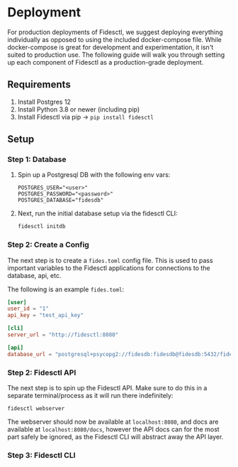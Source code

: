 # Deployment

For production deployments of Fidesctl, we suggest deploying everything individually as opposed to using the included docker-compose file. While docker-compose is great for development and experimentation, it isn't suited to production use. The following guide will walk you through setting up each component of Fidesctl as a production-grade deployment.

## Requirements

1. Install Postgres 12
1. Install Python 3.8 or newer (including pip)
1. Install Fidesctl via pip -> `pip install fidesctl`

## Setup

### Step 1: Database

1. Spin up a Postgresql DB with the following env vars:

    ```env
    POSTGRES_USER="<user>"
    POSTGRES_PASSWORD="<password>"
    POSTGRES_DATABASE="fidesdb"
    ```

1. Next, run the initial database setup via the fidesctl CLI:

    ```bash
    fidesctl initdb
    ```

### Step 2: Create a Config

The next step is to create a `fides.toml` config file. This is used to pass important variables to the Fidesctl applications for connections to the database, api, etc.

The following is an example `fides.toml`:

```toml
[user]
user_id = "1"
api_key = "test_api_key"

[cli]
server_url = "http://fidesctl:8080"

[api]
database_url = "postgresql+psycopg2://fidesdb:fidesdb@fidesdb:5432/fidesdb"
```

### Step 2: Fidesctl API

The next step is to spin up the Fidesctl API. Make sure to do this in a separate terminal/process as it will run there indefinitely:

`fidesctl webserver`

The webserver should now be available at `localhost:8080`, and docs are available at `localhost:8080/docs`, however the API docs can for the most part safely be ignored, as the Fidesctl CLI will abstract away the API layer.

### Step 3: Fidesctl CLI
